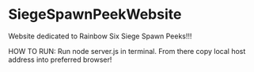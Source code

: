 # SiegeSpawnPeekWebsite
Website dedicated to Rainbow Six Siege Spawn Peeks!!!

HOW TO RUN: Run node server.js in terminal. From there copy local host address into preferred browser!
